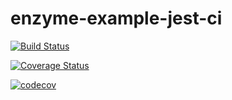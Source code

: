 # enzyme-example-jest-ci

[![Build Status](https://www.travis-ci.org/marcionicolau/enzyme-example-jest-ci.svg?branch=master)](https://www.travis-ci.org/marcionicolau/enzyme-example-jest-ci)


[![Coverage Status](https://coveralls.io/repos/github/marcionicolau/enzyme-example-jest-ci/badge.svg?branch=master)](https://coveralls.io/github/marcionicolau/enzyme-example-jest-ci?branch=master)

[![codecov](https://codecov.io/gh/marcionicolau/enzyme-example-jest-ci/branch/master/graph/badge.svg)](https://codecov.io/gh/marcionicolau/enzyme-example-jest-ci)
